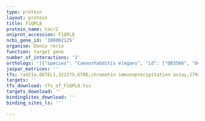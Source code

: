 ```yaml
---
type: protein
layout: protein
title: F1QPL8
protein_name: tacr2
uniprot_accession: F1QPL8
ncbi_gene_id: '100002125'
organism: Danio rerio
function: target gene
number_of_interactions: '1'
orthologs: '[{"species": "Caenorhabditis elegans", "id": ["Q03566", "O44148"]}]'
jaspar_matrices: ''
tfs: rad21a,Q6TEL1,322275,GTRD,chromatin immunoprecipitation assay,27924024%5Buid%5D,No
targets: ''
tfs_download: tfs_of_F1QPL8.tsv
targets_download: ''
bindingSites_download: ''
binding_sites_ls: ''

---
```

